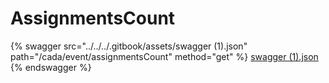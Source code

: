 # AssignmentsCount

{% swagger src="../../../.gitbook/assets/swagger (1).json" path="/cada/event/assignmentsCount" method="get" %}
[swagger (1).json](<../../../.gitbook/assets/swagger (1).json>)
{% endswagger %}
